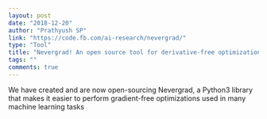 ```yaml
---
layout: post
date: "2018-12-20"
author: "Prathyush SP"
link: "https://code.fb.com/ai-research/nevergrad/"
type: "Tool"
title: "Nevergrad! An open source tool for derivative-free optimization"
tags: ""
comments: true
---
```

We have created and are now open-sourcing Nevergrad, a Python3 library that makes it easier to perform gradient-free optimizations used in many machine learning tasks